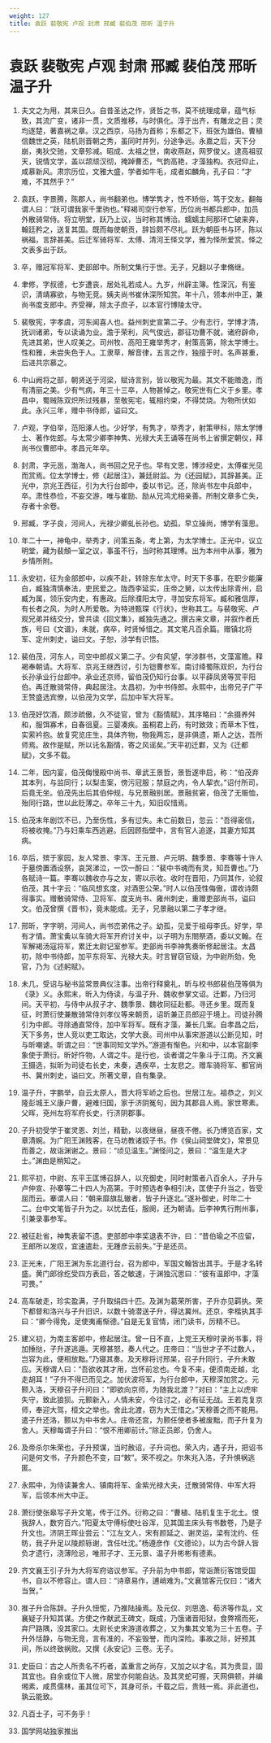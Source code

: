 ```yaml
---
weight: 127
title: 袁跃 裴敬宪 卢观 封肃 邢臧 裴伯茂 邢昕 温子升
---
```


# 袁跃 裴敬宪 卢观 封肃 邢臧 裴伯茂 邢昕 温子升

1. <span id="袁跃_裴敬宪_卢观_封肃_邢臧_裴伯茂_邢昕_温子升-1"></span>
夫文之为用，其来日久。自昔圣达之作，贤哲之书，莫不统理成章，蕴气标致，其流广变，诸非一贯，文质推移，与时俱化。淳于出齐，有雕龙之目；灵均逐楚，著嘉祸之章。汉之西京，马扬为首称；东都之下，班张为雄伯。曹植信魏世之英，陆机则晋朝之秀，虽同时并列，分途争远。永嘉之后，天下分崩，夷狄交驰，文章殄减。昭成、太祖之世，南收燕赵，网罗俊乂。逮高祖驭天，锐情文学，盖以颉颃汉彻，掩踔曹丕，气韵高艳，才藻独构。衣冠仰止，咸慕新风。肃宗历位，文雅大盛，学者如牛毛，成者如麟角，孔子曰：“才难，不其然乎？”

2. <span id="袁跃_裴敬宪_卢观_封肃_邢臧_裴伯茂_邢昕_温子升-2"></span>
袁跃，字景腾，陈郡人，尚书翻弟也。博学隽才，性不矫俗，笃于交友。翻每谓人曰：“跃可谓我家千里驹也。”释褐司空行参军，历位尚书都兵郎中，加员外散骑常侍。将立明堂，跃乃上议，当时称其博洽。蠕蠕主阿那环亡破来奔，翰廷矜之，送复其国。既而每使朝贡，辞旨颇不尽礼。跃为朝臣书与环，陈以祸福，言辞甚美。后迁军骑将军、太傅、清河王怿文学，雅为怿所爱赏。怿之文表多出于跃。

3. <span id="袁跃_裴敬宪_卢观_封肃_邢臧_裴伯茂_邢昕_温子升-3"></span>
卒，赠冠军将军、吏部郎中。所制文集行于世。无子，兄翻以子聿脩继。

4. <span id="袁跃_裴敬宪_卢观_封肃_邢臧_裴伯茂_邢昕_温子升-4"></span>
聿修，字叔德，七岁遭丧，居处礼若成人。九岁，州辟主簿。性深沉，有鉴识，清靖寡欲，与物无竞。姨夫尚书崔休深所知赏。年十八，领本州中正，兼尚书度支郎中。齐受禅，除太子庶子，以本官行博陵太守。

5. <span id="袁跃_裴敬宪_卢观_封肃_邢臧_裴伯茂_邢昕_温子升-5"></span>
裴敬宪，字孝虞，河东闻喜人也。益州刺史宣第二子。少有志行，学博才清，抚训诸弟，专以读诵为业。澹于荣利，风气俊远，郡征功曹不就，诸府辟命，先进其弟，世人叹美之。司州牧、高阳王雍举秀才，射策高第，除太学博士。性和雅，未尝失色于人。工隶草，解音律，五言之作，独擅于时。名声甚重，后进共宗慕之。

6. <span id="袁跃_裴敬宪_卢观_封肃_邢臧_裴伯茂_邢昕_温子升-6"></span>
中山阙将之部，朝贤送于河梁，赋诗言别，皆以敬宪为最。其文不能赡逸，而有清丽之美。少有气病，年三十三卒，人物甚悼之。敬宪世有仁义于乡里。孝昌中，蜀贼陈双炽所过残暴，至敬宪宅，辄相约束，不得焚烧。为物所伏如此。永兴三年，赠中书侍郎，谥曰文。

7. <span id="袁跃_裴敬宪_卢观_封肃_邢臧_裴伯茂_邢昕_温子升-7"></span>
卢观，字伯举，范阳涿人也。少好学，有隽才，举秀才，射策甲科，除太学博士、著作佐郎。与太常少卿李神隽、光禄大夫王诵等在尚书上省撰定朝仪，拜尚书仪曹郎中。孝昌元年卒。

8. <span id="袁跃_裴敬宪_卢观_封肃_邢臧_裴伯茂_邢昕_温子升-8"></span>
封肃，字元邕，渤海人，尚书回之兄子也。早有文思，博涉经史，太傅崔光见而赏焉。位太学博士，修《起居注》，兼廷尉监。为《还园赋》，其辞甚美。正光中，京兆王西征，引为大行台郎中，委以书记。还，除尚书左中兵郎中，卒。肃性恭俭，不妄交游，唯与崔励、励从兄鸿尤相亲善。所制文章多亡失，存者十余卷。

9. <span id="袁跃_裴敬宪_卢观_封肃_邢臧_裴伯茂_邢昕_温子升-9"></span>
邢臧，字子良，河间人，光禄少卿虬长孙也。幼孤，早立操尚，博学有藻思。

10. <span id="袁跃_裴敬宪_卢观_封肃_邢臧_裴伯茂_邢昕_温子升-10"></span>
年二十一，神龟中，举秀才，问策五条，考上第，为太学博士。正光中，议立明堂，藏为裴頠一室之议，事虽不行，当时称其理博。出为本州中从事，雅为乡情所附。

11. <span id="袁跃_裴敬宪_卢观_封肃_邢臧_裴伯茂_邢昕_温子升-11"></span>
永安初，征为金部郎中，以疾不赴，转除东牟太守。时天下多事，在职少能廉白，臧独清慎奉法，吏民爱之。陇西李延实，庄帝之舅，以太传出除青州，启臧为属，领乐安内史，有惠政。后除濮阳太守，寻加安东将军。臧和雅信厚，有长者之风，为时人所爱敬。为特进甄琛《行状》，世称其工。与裴敬宪、卢观兄弟并结交分，曾共读《回文集》，臧独先通之。撰古来文章，并叙作者氏族，号曰《文谱》，未就，病卒，时贤悼惜之。其文笔凡百余篇。赠镇北将军、定州刺史，谥曰文。子恕，涉学有识悟。

12. <span id="袁跃_裴敬宪_卢观_封肃_邢臧_裴伯茂_邢昕_温子升-12"></span>
裴伯茂，河东人，司空中郎叔义第二子。少有风望，学涉群书，文藻富赡。释褐奉朝请。大将军、京兆王继西讨，引为铠曹参军。南讨绛蜀陈双炽，为行台长孙承业行台郎中。承业还京师，留伯茂仍知行台事。以平薛凤贤等赏平阳伯。再迁散骑常侍，典起居注。太昌初，为中书侍郎。永熙中，出帝兄子广平王赞盛选宾僚，以伯茂为文学，后加中军大将军。

13. <span id="袁跃_裴敬宪_卢观_封肃_邢臧_裴伯茂_邢昕_温子升-13"></span>
伯茂好饮酒，颇涉疏傲，久不徒官，曾为《豁情赋》，其序略曰：“余摄养舛和，服饵寡术，自春徂夏。三婴凑疾。虽桐君上药，有时致效；而草木下性，实萦衿抱。故复究览庄生，具体齐物，物我两忘，是非俱遗，斯人之达，吾所师焉。故作是赋，所以讬名豁情，寄之风谣矣。”天平初迁鄴，又为《迁都赋》，文多不载。

14. <span id="袁跃_裴敬宪_卢观_封肃_邢臧_裴伯茂_邢昕_温子升-14"></span>
二年，因内宴，伯茂侮慢殿中尚书、章武王景哲，景哲遂申启，称：“伯茂弃其本列，与监同行；以梨击案，傍污冠服；禁庭之内，令人挈衣。”诏付所司，后竟无坐。伯茂先出后其伯仲规，与兄景融别居。景融贫窘，伯茂了无赈恤，殆同行路，世以此贬薄之。卒年三十九，知旧叹惜焉。

15. <span id="袁跃_裴敬宪_卢观_封肃_邢臧_裴伯茂_邢昕_温子升-15"></span>
伯茂末年剧饮不已，乃至伤性，多有愆失。未亡前数日，忽云：“吾得密信，将被收掩。”乃与妇乘车西逃避。后因顾指壁中，言有官人追遂，其妻方知其病。

16. <span id="袁跃_裴敬宪_卢观_封肃_邢臧_裴伯茂_邢昕_温子升-16"></span>
卒后，殡于家园，友人常景、李浑、王元景、卢元明、魏季景、李骞等十许人于墓傍置酒设祭，哀哭涕泣，一饮一酹曰：“裴中书魂而有灵，知吾曹也。”乃各赋诗一篇。李骞以魏收亦与之友，寄以示收。收时在晋阳，乃同其作，论叙伯茂，其十字云：“临风想玄度，对酒思公荣。”时人以伯茂性侮傲，谓收诗颇得事实。赠散骑常侍、卫将军、度支尚书、雍州刺史，重赠吏部尚书，谥曰文。伯茂曾撰《晋书》，竟未能成。无子，兄景融以第二子孝才继。

17. <span id="袁跃_裴敬宪_卢观_封肃_邢臧_裴伯茂_邢昕_温子升-17"></span>
邢昕，字字明，河间人，尚书峦弟伟之子。幼孤，见爱于祖母李氏。好学，早有才情。萧宝夤以车骑大将军开府讨关中，以子明为东閤祭酒，委以文翰。在军解褐汤寇将军，累迁太尉记室参军。吏部尚书李神隽奏昕修起居注。太昌初，除中书侍郎，加平东将军、光禄大夫。时言冒窃官级，为中尉所劾，免官，乃为《述躬赋》。

18. <span id="袁跃_裴敬宪_卢观_封肃_邢臧_裴伯茂_邢昕_温子升-18"></span>
未几，受诏与秘书监常景典仪注事。出帝行释奠礼，昕与校书郎裴伯茂等俱为《录》义。永熙末，昕入为侍读，与温子升、魏收参掌文诏。迁鄴，乃归河间。天平初，与侍中从叔子才、魏季景、魏收同征赴都。寻还乡里。既而复征，时萧衍使兼散骑常侍刘孝仪等来朝贡，诏昕兼正员郎迎于境上。司徒孙腾引为中郎。寻除通直常侍，加中军将军。既有才藻，兼长几案。自孝昌之后，天下多务，世人竞以吏工取达，文学大衰。司州中从事宋游道以公断见知，时与昕嘲谑。昕谓之曰：“世事同知文学外。”游道有惭色。兴和中，以本官副李象使于萧衍。昕好忤物，人谓之牛。是行也，谈者谓之牛象斗于江南。齐文襄王摄选，拟昕为司徒右长史，未奏，遇疾卒，士友悲之。赠车骑将军、都官尚书、冀州刺史，谥曰文。所著文章，自有集录。

19. <span id="袁跃_裴敬宪_卢观_封肃_邢臧_裴伯茂_邢昕_温子升-19"></span>
温子升，字鹏举，自云太原人，晋大将军峤之后也。世居江左。祖恭之，刘义隆彭城王义康户曹，避难归国，家于济阴冤句，因为其郡县人焉。家世寒素。父晖，兗州左将军府长史，行济阴郡事。

20. <span id="袁跃_裴敬宪_卢观_封肃_邢臧_裴伯茂_邢昕_温子升-20"></span>
子升初受学于崔灵恩、刘兰，精勤，以夜继昼，昼夜不倦。长乃博览百家，文章清婉。为广阳王渊贱客，在马坊教诸奴子书。作《侯山祠堂碑文》，常景见而善之，故诣渊谢之。景曰：“顷见温生。”渊怪问之，景曰：“温生是大才士。”渊由是稍知之。

21. <span id="袁跃_裴敬宪_卢观_封肃_邢臧_裴伯茂_邢昕_温子升-21"></span>
熙平初，中尉、东平王匡博召辞人，以充御史，同时射策者八百余人，子升与卢仲宣、孙搴等二十四人为高第。于时预选者争相引决，匡使子升当之，皆受屈而云。搴谓人曰：“朝来靡旗乱辙者，皆子升逐北。”遂补御史，时年二十二。台中文笔皆子升为之。以忧去任，服阕，还为朝请。后李神隽行荆州事，引兼录事参军。

22. <span id="袁跃_裴敬宪_卢观_封肃_邢臧_裴伯茂_邢昕_温子升-22"></span>
被征赴省，神隽表留不遗。吏部郎中李奖退表不许，曰：“昔伯瑜之不应留，王郎所以发叹，宜速遣赴，无踵彦云前失。”于是还员。

23. <span id="袁跃_裴敬宪_卢观_封肃_邢臧_裴伯茂_邢昕_温子升-23"></span>
正光末，广阳王渊为东北道行台，召为郎中，军国文翰皆出其手。于是才名转盛。黄门郎徐纥受四方表启，答之敏速，于渊独沉思曰：“彼有温郎中，才藻可畏。”

24. <span id="袁跃_裴敬宪_卢观_封肃_邢臧_裴伯茂_邢昕_温子升-24"></span>
高车破走，珍实盈满，子升取绢四十匹。及渊为葛荣所害，子升亦见羁执。荣下都督和洛兴与子升旧识，以数十骑潜送子升，得达冀州。还京，李楷执其手曰：“卿今得免，足使夷甫惭德。”自是无复官情，闭门读书，厉精不已。

25. <span id="袁跃_裴敬宪_卢观_封肃_邢臧_裴伯茂_邢昕_温子升-25"></span>
建义初，为南主客郎中，修起居注。曾一日不直，上党王天穆时录尚书事，将加捶挞，子升遂逃遁。天穆甚怒，奏人代之。庄帝曰：“当世才子不过数人，岂容为此，便相放黜。”乃寝其奏。及天穆将讨邢杲，召子升同行，子升未敢应。天穆谓人曰：“吾欲收其才用，岂怀前忿也。今复不来，便须南走越，北走胡耳！”子升不得已而见之。加伏波将军，为行台郎中，天穆深加赏之。元颢入洛，天穆召子升问曰：“即欲向京师，为随我北渡？”对曰：“主上以虎牢失守，致此狼狈。元颢新入，人情未安，今往讨之，必有征无战。王若克复京师，奉迎大驾，桓文之举也。舍此北渡，窃为大王惜之。”天穆善之而不能用。遣子升还洛，颢以为中书舍人。庄帝还宫，为颢任使者多被废黜，而子升复为舍人。天穆每谓子升曰：“恨不用卿前计。”除正员郎，仍舍人。

26. <span id="袁跃_裴敬宪_卢观_封肃_邢臧_裴伯茂_邢昕_温子升-26"></span>
及帝杀尔朱荣也，子升预谋，当时赦诏，子升词也。荣入内，遇子升，把诏书问是何文书，子升颜色不变，曰“敕”。荣不视之。尔朱兆入洛，子升惧祸逃匿。

27. <span id="袁跃_裴敬宪_卢观_封肃_邢臧_裴伯茂_邢昕_温子升-27"></span>
永熙中，为侍读兼舍人、镇南将军、金紫光禄大夫，迁散骑常侍、中军大将军，后领本州大中正。

28. <span id="袁跃_裴敬宪_卢观_封肃_邢臧_裴伯茂_邢昕_温子升-28"></span>
萧衍使张皋写子升文笔，传于江外。衍称之曰：“曹植、陆机复生于北土。恨我辞人，数穷百六。”阳夏太守傅标使吐谷浑，见其国主床头有书数卷，乃是子升文也。济阴王晖业尝云：“江左文人，宋有颜延之、谢灵运，梁有沈约、任昉，我子升足以陵颜轹谢，含任吐沈。”杨遵彦作《文德论》，以为古今辞人皆负才遗行，浇薄险忌，唯邢子才、王元景、温子升彬彬有德素。

29. <span id="袁跃_裴敬宪_卢观_封肃_邢臧_裴伯茂_邢昕_温子升-29"></span>
齐文襄王引子升为大将军府谘议参军。子升前为中书郎，常诣萧衍客馆受国书，自以不修容止。谓人曰：“诗章易作，逋峭难为。”文襄馆客元仅曰：“诸大当贺。”

30. <span id="袁跃_裴敬宪_卢观_封肃_邢臧_裴伯茂_邢昕_温子升-30"></span>
推子升合陈辞。子升久忸怩，乃推陆操焉。及元仅、刘思逸、荀济等作乱，文襄疑子升知其谋。方使之作献武王碑文，既成，乃饿诸晋阳狱，食弊襦而死，弃尸路隅，没其家口。太尉长史宋游道收葬之，又为集其文笔为三十五卷。子升外恬静，与物无竞，言有准的，不妄毁誉，而内深险。事故之际，好预其间，所以终致祸败。又撰《永安记》三卷。无子。

31. <span id="袁跃_裴敬宪_卢观_封肃_邢臧_裴伯茂_邢昕_温子升-31"></span>
史臣曰：古之人所贵名不朽者，盖重言之尚存，又加之以才名，其为贵显，固其宜也。自余或位下人微，居堂亦何能自达。及其灵蛇可握，天网俱顿，并编缃素，咸贯儒林，虽其位可下，其身可杀，千载之后，贵贱一焉。非此道也，孰云能致。

32. <span id="袁跃_裴敬宪_卢观_封肃_邢臧_裴伯茂_邢昕_温子升-32"></span>
凡百士子，可不务乎！

33. <span id="袁跃_裴敬宪_卢观_封肃_邢臧_裴伯茂_邢昕_温子升-33"></span>
国学网站独家推出
